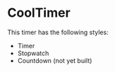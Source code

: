 # CoolTimer

This timer has the following styles:
   - Timer
   - Stopwatch
   - Countdown (not yet built)
